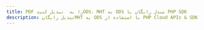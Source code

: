 ---title: PDF را به  تبدیل کنیدODS، MHT به ODS مبدل رایگان یا PHP SDKdescription: تبدیل رایگانMHT به ODS با استفاده از PHP Cloud APIs & SDK همچنین اسناد PDF را در Cloud ایجاد، ویرایش و رندر کنید.---